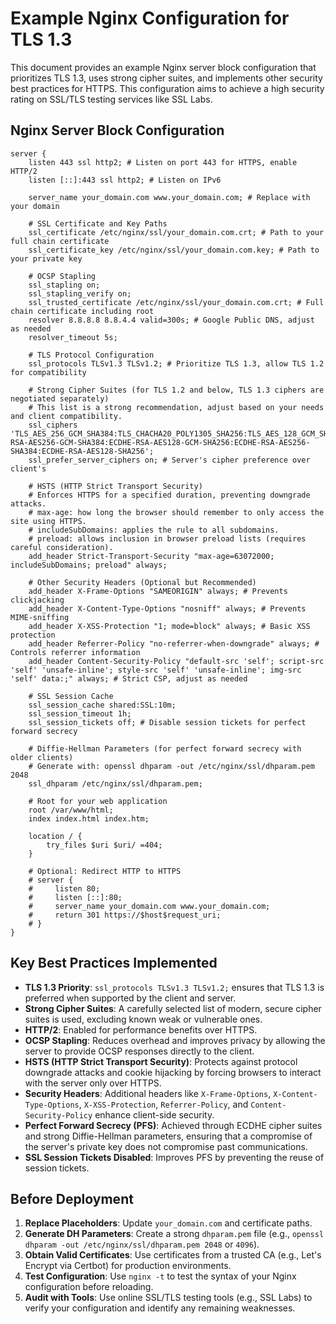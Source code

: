 # Example Nginx Configuration for TLS 1.3

This document provides an example Nginx server block configuration that prioritizes TLS 1.3, uses strong cipher suites, and implements other security best practices for HTTPS. This configuration aims to achieve a high security rating on SSL/TLS testing services like SSL Labs.

## Nginx Server Block Configuration

```nginx
server {
    listen 443 ssl http2; # Listen on port 443 for HTTPS, enable HTTP/2
    listen [::]:443 ssl http2; # Listen on IPv6

    server_name your_domain.com www.your_domain.com; # Replace with your domain

    # SSL Certificate and Key Paths
    ssl_certificate /etc/nginx/ssl/your_domain.com.crt; # Path to your full chain certificate
    ssl_certificate_key /etc/nginx/ssl/your_domain.com.key; # Path to your private key

    # OCSP Stapling
    ssl_stapling on;
    ssl_stapling_verify on;
    ssl_trusted_certificate /etc/nginx/ssl/your_domain.com.crt; # Full chain certificate including root
    resolver 8.8.8.8 8.8.4.4 valid=300s; # Google Public DNS, adjust as needed
    resolver_timeout 5s;

    # TLS Protocol Configuration
    ssl_protocols TLSv1.3 TLSv1.2; # Prioritize TLS 1.3, allow TLS 1.2 for compatibility

    # Strong Cipher Suites (for TLS 1.2 and below, TLS 1.3 ciphers are negotiated separately)
    # This list is a strong recommendation, adjust based on your needs and client compatibility.
    ssl_ciphers 'TLS_AES_256_GCM_SHA384:TLS_CHACHA20_POLY1305_SHA256:TLS_AES_128_GCM_SHA256:ECDHE-RSA-AES256-GCM-SHA384:ECDHE-RSA-AES128-GCM-SHA256:ECDHE-RSA-AES256-SHA384:ECDHE-RSA-AES128-SHA256';
    ssl_prefer_server_ciphers on; # Server's cipher preference over client's

    # HSTS (HTTP Strict Transport Security)
    # Enforces HTTPS for a specified duration, preventing downgrade attacks.
    # max-age: how long the browser should remember to only access the site using HTTPS.
    # includeSubDomains: applies the rule to all subdomains.
    # preload: allows inclusion in browser preload lists (requires careful consideration).
    add_header Strict-Transport-Security "max-age=63072000; includeSubDomains; preload" always;

    # Other Security Headers (Optional but Recommended)
    add_header X-Frame-Options "SAMEORIGIN" always; # Prevents clickjacking
    add_header X-Content-Type-Options "nosniff" always; # Prevents MIME-sniffing
    add_header X-XSS-Protection "1; mode=block" always; # Basic XSS protection
    add_header Referrer-Policy "no-referrer-when-downgrade" always; # Controls referrer information
    add_header Content-Security-Policy "default-src 'self'; script-src 'self' 'unsafe-inline'; style-src 'self' 'unsafe-inline'; img-src 'self' data:;" always; # Strict CSP, adjust as needed

    # SSL Session Cache
    ssl_session_cache shared:SSL:10m;
    ssl_session_timeout 1h;
    ssl_session_tickets off; # Disable session tickets for perfect forward secrecy

    # Diffie-Hellman Parameters (for perfect forward secrecy with older clients)
    # Generate with: openssl dhparam -out /etc/nginx/ssl/dhparam.pem 2048
    ssl_dhparam /etc/nginx/ssl/dhparam.pem;

    # Root for your web application
    root /var/www/html;
    index index.html index.htm;

    location / {
        try_files $uri $uri/ =404;
    }

    # Optional: Redirect HTTP to HTTPS
    # server {
    #     listen 80;
    #     listen [::]:80;
    #     server_name your_domain.com www.your_domain.com;
    #     return 301 https://$host$request_uri;
    # }
}
```

## Key Best Practices Implemented

*   **TLS 1.3 Priority**: `ssl_protocols TLSv1.3 TLSv1.2;` ensures that TLS 1.3 is preferred when supported by the client and server.
*   **Strong Cipher Suites**: A carefully selected list of modern, secure cipher suites is used, excluding known weak or vulnerable ones.
*   **HTTP/2**: Enabled for performance benefits over HTTPS.
*   **OCSP Stapling**: Reduces overhead and improves privacy by allowing the server to provide OCSP responses directly to the client.
*   **HSTS (HTTP Strict Transport Security)**: Protects against protocol downgrade attacks and cookie hijacking by forcing browsers to interact with the server only over HTTPS.
*   **Security Headers**: Additional headers like `X-Frame-Options`, `X-Content-Type-Options`, `X-XSS-Protection`, `Referrer-Policy`, and `Content-Security-Policy` enhance client-side security.
*   **Perfect Forward Secrecy (PFS)**: Achieved through ECDHE cipher suites and strong Diffie-Hellman parameters, ensuring that a compromise of the server's private key does not compromise past communications.
*   **SSL Session Tickets Disabled**: Improves PFS by preventing the reuse of session tickets.

## Before Deployment

1.  **Replace Placeholders**: Update `your_domain.com` and certificate paths.
2.  **Generate DH Parameters**: Create a strong `dhparam.pem` file (e.g., `openssl dhparam -out /etc/nginx/ssl/dhparam.pem 2048` or `4096`).
3.  **Obtain Valid Certificates**: Use certificates from a trusted CA (e.g., Let's Encrypt via Certbot) for production environments.
4.  **Test Configuration**: Use `nginx -t` to test the syntax of your Nginx configuration before reloading.
5.  **Audit with Tools**: Use online SSL/TLS testing tools (e.g., SSL Labs) to verify your configuration and identify any remaining weaknesses.
